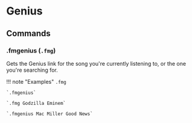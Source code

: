 # Genius

## Commands

### .fmgenius (`.fmg`)

Gets the Genius link for the song you're currently listening to, or the one you're searching for.

!!! note "Examples"
    `.fmg`

    `.fmgenius`

    `.fmg Godzilla Eminem`

    `.fmgenius Mac Miller Good News`
